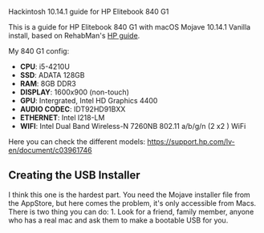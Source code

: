 Hackintosh 10.14.1 guide for HP Elitebook 840 G1

This is a guide for HP Elitebook 840 G1 with macOS Mojave 10.14.1 Vanilla install, based on RehabMan's [HP guide](https://www.tonymacx86.com/threads/guide-hp-probook-elitebook-zbook-using-clover-uefi-hotpatch.261719/).

My 840 G1 config:
- **CPU**: i5-4210U 
- **SSD**: ADATA 128GB
- **RAM**: 8GB DDR3
- **DISPLAY**: 1600x900 (non-touch)
- **GPU**: Intergrated, Intel HD Graphics 4400
- **AUDIO CODEC**: IDT92HD91BXX
- **ETHERNET**: Intel I218-LM
- **WIFI**: Intel Dual Band Wireless-N 7260NB 802.11 a/b/g/n (2 x2 ) WiFi

Here you can check the different models: https://support.hp.com/lv-en/document/c03961746

## Creating the USB Installer
I think this one is the hardest part. You need the Mojave installer file from the AppStore, but here comes the problem, it's only accessible from Macs. There is two thing you can do: 1. Look for a friend, family member, anyone who has a real mac and ask them to make a bootable USB for you.
